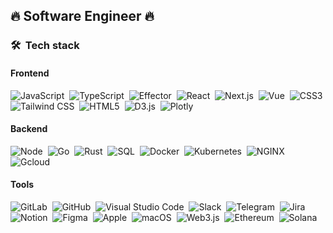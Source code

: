 <h2>
🔥 Software Engineer 🔥
</h2>


### 🛠 &nbsp;Tech stack

#### Frontend
![JavaScript](https://img.shields.io/badge/-JavaScript-black?style=flat-square&logo=javascript)&nbsp;
![TypeScript](https://img.shields.io/badge/-TypeScript-black?style=flat-square&logo=TypeScript)&nbsp;
![Effector](https://img.shields.io/badge/-%E2%98%84%EF%B8%8F%20Effector-black?style=flat-square)&nbsp;
![React](https://img.shields.io/badge/-React-black?style=flat-square&logo=react)&nbsp;
![Next.js](https://img.shields.io/badge/-Next.js-black?style=flat-square&logo=Next.js)&nbsp;
![Vue](https://img.shields.io/badge/-Vue-black?style=flat-square&logo=vue.js)&nbsp;
![CSS3](https://img.shields.io/badge/-CSS3-black?style=flat-square&logo=CSS3)&nbsp;
![Tailwind CSS](https://img.shields.io/badge/-TailwindCSS-black?style=flat-square&logo=TailwindCSS)&nbsp;
![HTML5](https://img.shields.io/badge/-HTML5-black?style=flat-square&logo=HTML5)&nbsp;
![D3.js](https://img.shields.io/badge/-D3.js-black?style=flat-square&logo=D3.js)&nbsp;
![Plotly](https://img.shields.io/badge/-Plotly-black?style=flat-square&logo=Plotly)&nbsp;
#### Backend
![Node](https://img.shields.io/badge/-Node.js-black?style=flat-square&logo=Node.js)&nbsp;
![Go](https://img.shields.io/badge/-Go-black?style=flat-square&logo=go)&nbsp;
![Rust](https://img.shields.io/badge/-Rust-black?style=flat-square&logo=Rust)&nbsp;
![SQL](https://img.shields.io/badge/-PostgreSQL-black?style=flat-square&logo=PostgreSQL)&nbsp;
![Docker](https://img.shields.io/badge/-Docker-black?style=flat-square&logo=Docker)&nbsp;
![Kubernetes](https://img.shields.io/badge/-Kubernetes-black?style=flat-square&logo=Kubernetes)&nbsp;
![NGINX](https://img.shields.io/badge/-NGINX-black?style=flat-square&logo=NGINX)&nbsp;
![Gcloud](https://img.shields.io/badge/-GoogleCloud-black?style=flat-square&logo=googlecloud)&nbsp;

#### Tools
![GitLab](https://img.shields.io/badge/-GitLab-black?style=flat-square&logo=GitLab)&nbsp;
![GitHub](https://img.shields.io/badge/-GitHub-black?style=flat-square&logo=GitHub)&nbsp;
![Visual Studio Code](https://img.shields.io/badge/-Visual%20Studio%20Code-black?style=flat-square&logo=visualstudiocode)&nbsp;
![Slack](https://img.shields.io/badge/-Slack-black?style=flat-square&logo=Slack)&nbsp;
![Telegram](https://img.shields.io/badge/-Telegram-black?style=flat-square&logo=Telegram)&nbsp;
![Jira](https://img.shields.io/badge/-Jira-black?style=flat-square&logo=Jira)&nbsp;
![Notion](https://img.shields.io/badge/-Notion-black?style=flat-square&logo=Notion)&nbsp;
![Figma](https://img.shields.io/badge/-Figma-black?style=flat-square&logo=Figma)&nbsp;
![Apple](https://img.shields.io/badge/-Apple-black?style=flat-square&logo=Apple)&nbsp;
![macOS](https://img.shields.io/badge/-macOS-black?style=flat-square&logo=macOS)&nbsp;
![Web3.js](https://img.shields.io/badge/-Web3.js-black?style=flat-square&logo=Web3.js)&nbsp;
![Ethereum](https://img.shields.io/badge/-Ethereum-black?style=flat-square&logo=Ethereum)&nbsp;
![Solana](https://img.shields.io/badge/-Solana-black?style=flat-square)&nbsp;
